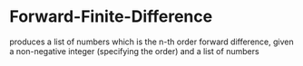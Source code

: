 # Forward-Finite-Difference
produces a list of numbers which is the n-th order forward difference, given a non-negative integer (specifying the order) and a list of numbers
